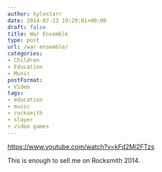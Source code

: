 ```yaml
---
author: kylestarr
date: 2014-07-23 19:29:01+00:00
draft: false
title: War Ensemble
type: post
url: /war-ensemble/
categories:
- Children
- Education
- Music
postFormat:
- Video
tags:
- education
- music
- rocksmith
- slayer
- video games
---
```


https://www.youtube.com/watch?v=kFd2Mi2FTzs

This is enough to sell me on Rocksmith 2014.
